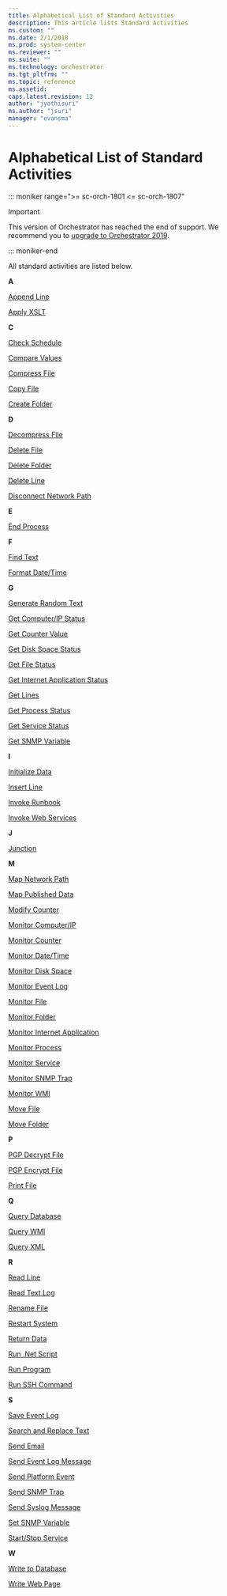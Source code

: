 ```yaml
---
title: Alphabetical List of Standard Activities
description: This article lists Standard Activities
ms.custom: ""
ms.date: 2/1/2018
ms.prod: system-center
ms.reviewer: ""
ms.suite: ""
ms.technology: orchestrator
ms.tgt_pltfrm: ""
ms.topic: reference
ms.assetid:
caps.latest.revision: 12
author: "jyothisuri"
ms.author: "jsuri"
manager: "evansma"
---
```

# Alphabetical List of Standard Activities

::: moniker range=">= sc-orch-1801 <= sc-orch-1807"

> [!IMPORTANT]
>
> This version of Orchestrator has reached the end of support. We recommend you to [upgrade to Orchestrator 2019](../index.yml).

::: moniker-end


All standard activities are listed below.  

 **A**  

 [Append Line](append-line.md)  

 [Apply XSLT](apply-xslt.md)  

 **C**  

 [Check Schedule](check-schedule.md)  

 [Compare Values](compare-values.md)  

 [Compress File](compress-file.md)  

 [Copy File](copy-file.md)  

 [Create Folder](create-folder.md)  

 **D**  

 [Decompress File](decompress-file.md)  

 [Delete File](delete-file.md)  

 [Delete Folder](delete-folder.md)  

 [Delete Line](delete-line.md)  

 [Disconnect Network Path](disconnect-network-path.md)  

 **E**  

 [End Process](end-process.md)  

 **F**  

 [Find Text](find-text.md)  

 [Format Date/Time](format-date-time.md)  

 **G**  

 [Generate Random Text](generate-random-text.md)  

 [Get Computer/IP Status](get-computer-ip-status.md)  

 [Get Counter Value](get-counter-value.md)  

 [Get Disk Space Status](get-disk-space-status.md)  

 [Get File Status](get-file-status.md)  

 [Get Internet Application Status](get-internet-application-status.md)  

 [Get Lines](get-lines.md)  

 [Get Process Status](get-process-status.md)  

 [Get Service Status](get-service-status.md)  

 [Get SNMP Variable](get-snmp-variable.md)  

 **I**  

 [Initialize Data](initialize-data.md)  

 [Insert Line](insert-line.md)  

 [Invoke Runbook](invoke-runbook.md)  

 [Invoke Web Services](invoke-web-services.md)  

 **J**  

 [Junction](junction.md)  

 **M**  

 [Map Network Path](map-network-path.md)  

 [Map Published Data](map-published-data.md)  

 [Modify Counter](modify-counter.md)  

 [Monitor Computer/IP](monitor-computer-ip.md)  

 [Monitor Counter](monitor-counter.md)  

 [Monitor Date/Time](monitor-date-time.md)  

 [Monitor Disk Space](monitor-disk-space.md)  

 [Monitor Event Log](monitor-event-log.md)  

 [Monitor File](monitor-file.md)  

 [Monitor Folder](monitor-folder.md)  

 [Monitor Internet Application](monitor-internet-application.md)  

 [Monitor Process](monitor-process.md)  

 [Monitor Service](monitor-service.md)  

 [Monitor SNMP Trap](monitor-snmp-trap.md)  

 [Monitor WMI](monitor-wmi.md)  

 [Move File](move-file.md)  

 [Move Folder](move-folder.md)  

 **P**  

 [PGP Decrypt File](pgp-decrypt-file.md)  

 [PGP Encrypt File](pgp-encrypt-file.md)  

 [Print File](print-file.md)  

 **Q**  

 [Query Database](query-database.md)  

 [Query WMI](query-wmi.md)  

 [Query XML](query-xml.md)  

 **R**  

 [Read Line](read-line.md)  

 [Read Text Log](read-text-log.md)  

 [Rename File](rename-file.md)  

 [Restart System](restart-system.md)  

 [Return Data](return-data.md)  

 [Run .Net Script](run-net-script.md)  

 [Run Program](run-program.md)  

 [Run SSH Command](run-ssh-command.md)  

 **S**  

 [Save Event Log](save-event-log.md)  

 [Search and Replace Text](search-and-replace-text.md)  

 [Send Email](send-email.md)  

 [Send Event Log Message](send-event-log-message.md)  

 [Send Platform Event](send-platform-event.md)  

 [Send SNMP Trap](send-snmp-trap.md)  

 [Send Syslog Message](send-syslog-message.md)  

 [Set SNMP Variable](set-snmp-variable.md)  

 [Start/Stop Service](start-stop-service.md)  

 **W**  

 [Write to Database](write-to-database.md)  

 [Write Web Page](write-web-page.md)
